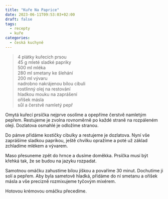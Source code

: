 ```yaml
---
title: "Kuře Na Paprice"
date: 2023-06-11T09:53:03+02:00
draft: false
tags:
  - recepty
  - kuře
categories:
  - česká kuchyně
---
```


> 4 plátky kuřecích prsou  
> 45 g mleté sladké papriky  
> 500 ml mléka  
> 280 ml smetany ke šlehání  
> 200 ml vývaru  
> nadrobno nakrájenou bílou cibuli  
> rostlinný olej na restování  
> hladkou mouku na zaprášení  
> oříšek másla  
> sůl a čerstvě namletý pepř  

Omytá kuřecí prsíčka nejprve osolíme a opepříme čerstvě namletým pepřem. Restujeme je zvolna rovnoměrně po každé straně na rozpáleném oleji. Dozlatova osmahlé je odložíme stranou.

Do pánve přidáme kostičky cibulky a restujeme je dozlatova. Nyní vše zaprášíme sladkou paprikou, ještě chvilku opražíme a poté už základ zchladíme mlékem a vývarem.

Maso přesuneme zpět do hrnce a dusíme doměkka. Prsíčka musí být křehká tak, že se budou na jazyku rozpadat.

Samotnou omáčku zahustíme bílou jíškou a povaříme 30 minut. Dochutíme ji solí a pepřem. Aby byla sametově hladká, přidáme do ní smetanu a oříšek másla a vše precizně rozmixujeme tyčovým mixérem.

Hotovou krémovou omáčku přecedíme.
